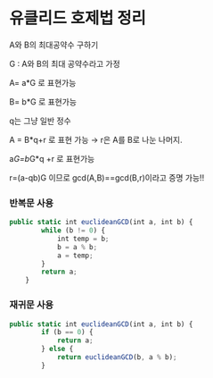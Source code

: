 # 유클리드 호제법 정리

A와 B의 최대공약수 구하기

G : A와 B의 최대 공약수라고 가정

A= a*G 로 표현가능

B= b*G 로 표현가능

q는 그냥 일반 정수

A = B*q+r 로 표현 가능  → r은 A를 B로 나눈 나머지.

a*G=b*G*q +r 로 표현가능

r=(a-qb)G 이므로 gcd(A,B)==gcd(B,r)이라고 증명 가능!!

 

### 반복문 사용

```jsx
public static int euclideanGCD(int a, int b) {
        while (b != 0) {
            int temp = b;
            b = a % b;
            a = temp;
        }
        return a;
    }

```

### 재귀문 사용

```jsx
public static int euclideanGCD(int a, int b) {
        if (b == 0) {
            return a;
        } else {
            return euclideanGCD(b, a % b);
        }
```